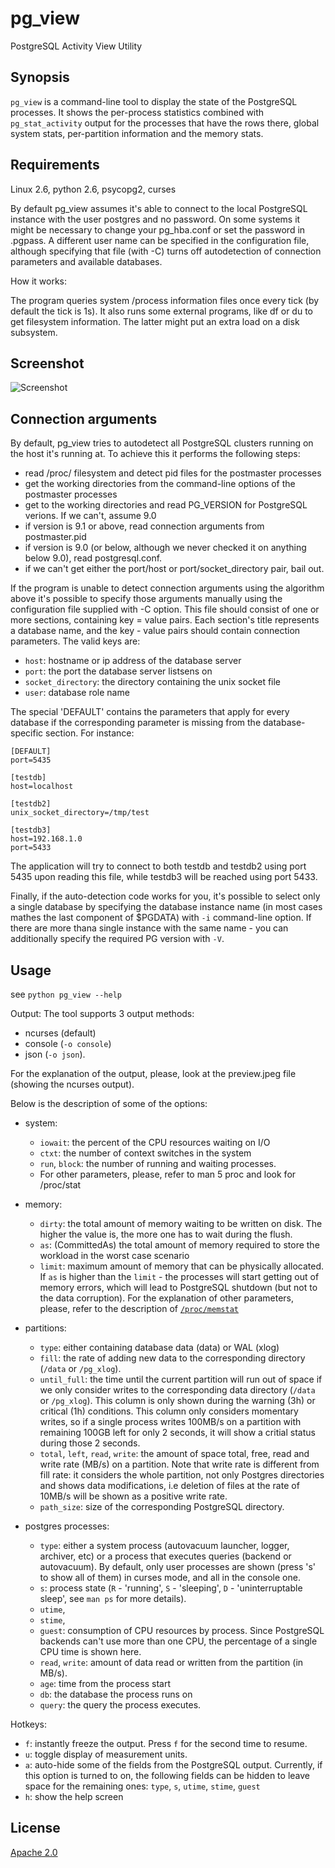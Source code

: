 pg_view
=======

PostgreSQL Activity View Utility

Synopsis
---------

`pg_view` is a command-line tool to display the state of the PostgreSQL processes.
It shows the per-process statistics combined with `pg_stat_activity` output for the processes
that have the rows there, global system stats, per-partition information and the memory stats.

Requirements
------------

Linux 2.6, python 2.6, psycopg2, curses

By default pg_view assumes it's able to connect to the local PostgreSQL instance with the user postgres and no password. On some systems it might be necessary to change your pg_hba.conf or set the password in .pgpass. A different user name can be specified in the configuration file, although specifying that file (with -C) turns off autodetection of connection parameters and available databases.

How it works:

The program queries system /process information files once every tick (by default the tick is 1s). It also
runs some external programs, like df or du to get filesystem information. The latter might put an extra
load on a disk subsystem.

Screenshot
-----------
![Screenshot](https://raw.github.com/zalando/pg_view/master/images/pg_view_screenshot.png "pg_view screenshot")

Connection arguments
--------------------

By default, pg_view tries to autodetect all PostgreSQL clusters running on the host it's running at. To achieve
this it performs the following steps:

* read /proc/ filesystem and detect pid files for the postmaster processes
* get the working directories from the command-line options of the postmaster processes
* get to the working directories and read PG_VERSION for PostgreSQL verions. If we can't, assume 9.0
* if version is 9.1 or above, read connection arguments from postmaster.pid
* if version is 9.0 (or below, although we never checked it on anything below 9.0), read postgresql.conf.
* if we can't get either the port/host or port/socket_directory pair, bail out.

If the program is unable to detect connection arguments using the algorithm above it's possible to specify
those arguments manually using the configuration file supplied with -C option. This file should consist of
one or more sections, containing key = value pairs. Each section's title represents a database name, and
the key - value pairs should contain connection parameters. The valid keys are:

* `host`:             hostname or ip address of the database server
* `port`:             the port the database server listsens on
* `socket_directory`: the directory containing the unix socket file
* `user`:             database role name

The special 'DEFAULT' contains the parameters that apply for every database if the corresponding parameter
is missing from the database-specific section. For instance:

    [DEFAULT]
    port=5435
    
    [testdb]
    host=localhost
    
    [testdb2]
    unix_socket_directory=/tmp/test
    
    [testdb3]
    host=192.168.1.0
    port=5433

The application will try to connect to both testdb and testdb2 using port 5435 upon reading this file, while testdb3 will be reached using port 5433.

Finally, if the auto-detection code works for you, it's possible to select only a single database by specifying
the database instance name (in most cases mathes the last component of $PGDATA) with `-i` command-line option. If there are more thana single instance with the same name - you can additionally specify the required PG version with `-V`.

Usage
-----
see `python pg_view --help`

Output:
The tool supports 3 output methods:
* ncurses (default)
* console (`-o console`)
* json (`-o json`).

For the explanation of the output, please, look at the preview.jpeg file (showing the ncurses output).

Below is the description of some of the options:
* system:
	* `iowait`: the percent of the CPU resources waiting on I/O
	* `ctxt`: the number of context switches in the system
	* `run`, `block`: the number of running and waiting processes.
	* For other parameters, please, refer to man 5 proc and look for /proc/stat
* memory:
    * `dirty`:  the total amount of memory waiting to be written on disk. The higher
    	        the value is, the more one has to wait during the flush.
    * `as`:	(CommittedAs) the total amount of memory required to store the workload
    		in the worst case scenario
    * `limit`:	maximum amount of memory that can be physically allocated. If `as` is higher
    		than the `limit` - the processes will start getting out of memory errors,
    		which will lead to PostgreSQL shutdown (but not to the data corruption).
    For the explanation of other parameters, please, refer to the description of
    [`/proc/memstat`](http://git.kernel.org/cgit/linux/kernel/git/torvalds/linux.git/tree/Documentation/filesystems/proc.txt)

* partitions:
	* `type`: 		 either containing database data (data) or WAL (xlog)
	* `fill`: 		 the rate of adding new data to the corresponding directory (`/data` or `/pg_xlog`).
	* `until_full`:  the time until the current partition will run out of space if we only consider writes
				 to the corresponding data directory (`/data` or `/pg_xlog`). This column is only shown
				 during the warning (3h) or critical (1h) conditions. This column only considers momentary
				 writes, so if a single process writes 100MB/s on a partition with remaining 100GB left for
				 only 2 seconds, it will show a critial status during those 2 seconds.
	* `total`, `left`, `read`, `write`: the amount of space total, free, read and write rate (MB/s) on a partition. Note that write rate is different from fill rate: it considers the whole partition, not only Postgres directories and shows data modifications, i.e deletion of files at the rate of 10MB/s will be shown as a positive write rate.
	* `path_size`:	 size of the corresponding PostgreSQL directory.

* postgres processes:
	* `type`:		 either a system process (autovacuum launcher, logger, archiver, etc) or a process that
				 executes queries (backend or autovacuum). By default, only user processes are shown (press
				 's' to show all of them) in curses mode, and all in the console one.
	* `s`:			 process state (`R` - 'running', `S` - 'sleeping', `D` - 'uninterruptable sleep', see `man ps`
				 for more details).
	* `utime`,
	* `stime`,
	* `guest`:		 consumption of CPU resources by process. Since PostgreSQL backends can't use more than one
				 CPU, the percentage of a single CPU time is shown here.
	* `read`, `write`:  amount of data read or written from the partition (in MB/s).
	* `age`:		 time from the process start
	* `db`:			 the database the process runs on
	* `query`:		 the query the process executes.


Hotkeys:
* `f`: instantly freeze the output. Press `f` for the second time to resume.
* `u`: toggle display of measurement units.
* `a`: auto-hide some of the fields from the PostgreSQL output. Currently, if this option is turned to on, the following fields can be hidden to leave space for the remaining ones: `type`, `s`, `utime`, `stime`, `guest`
* `h`: show the help screen

License
-------

[Apache 2.0](http://www.apache.org/licenses/LICENSE-2.0)
